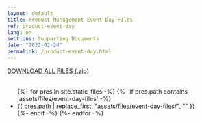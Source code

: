 ```yaml
---
layout: default
title: Product Management Event Day Files
ref: product-event-day
lang: en
sections: Supporting Documents
date: "2022-02-24"
permalink: /product-event-day.html
---
```

<!-- markdownlint-disable MD033 -->

<a href="{{ site.baseurl }}/assets/files/all-files-of-event-day.zip">DOWNLOAD ALL FILES (.zip)</a>
<br>
<br>

<ul>
{%- for pres in site.static_files -%}
    {%- if pres.path contains 'assets/files/event-day-files' -%}
        <li><a href="{{ site.baseurl }}{{ pres.path }}">
            {{ pres.path | replace_first: "assets/files/event-day-files/", "" }}
        </a></li>
    {%- endif -%}
{%- endfor -%}
</ul>